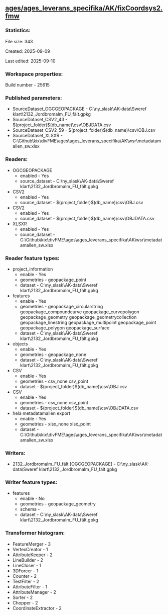 ﻿## [ages/ages_leverans_specifika/AK/fixCoordsys2.fmw](https://github.com/kicki58/kix_working_dir/blob/master/ages/ages_leverans_specifika/AK/fixCoordsys2.fmw)

### Statistics:
File size: 343

Created: 2025-09-09

Last edited: 2025-09-10


### Workspace properties:
Build number    - 25615

### Published parameters:
*  SourceDataset_OGCGEOPACKAGE    -   C:\ny_slask\AK-data\Sweref klart\2132_Jordbromalm_FU_fält.gpkg
*  SourceDataset_CSV2_43    -   $(project_folder)\$(db_name)\csv\OBJDATA.csv
*  SourceDataset_CSV2_59    -   $(project_folder)\$(db_name)\csv\OBJ.csv
*  SourceDataset_XLSXR    -   C:\Github\kix\divFME\ages\ages_leverans_specifika\AK\wsr\metadatamallen_sw.xlsx

### Readers:
*  OGCGEOPACKAGE
    * enabled    -  Yes
    * source_dataset    -   C:\ny_slask\AK-data\Sweref klart\2132_Jordbromalm_FU_fält.gpkg
*  CSV2
    * enabled    -  Yes
    * source_dataset    -   $(project_folder)\$(db_name)\csv\OBJ.csv
*  CSV2
    * enabled    -  Yes
    * source_dataset    -   $(project_folder)\$(db_name)\csv\OBJDATA.csv
*  XLSXR
    * enabled    -  Yes
    * source_dataset    -   C:\Github\kix\divFME\ages\ages_leverans_specifika\AK\wsr\metadatamallen_sw.xlsx

### Reader feature types:
*  project_information
    * enable - Yes
    * geometries - geopackage_point
    * dataset - C:\ny_slask\AK-data\Sweref klart\2132_Jordbromalm_FU_fält.gpkg
*  features
    * enable - Yes
    * geometries - geopackage_circularstring geopackage_compoundcurve geopackage_curvepolygon geopackage_geometry geopackage_geometrycollection geopackage_linestring geopackage_multipoint geopackage_point geopackage_polygon geopackage_surface
    * dataset - C:\ny_slask\AK-data\Sweref klart\2132_Jordbromalm_FU_fält.gpkg
*  objects
    * enable - Yes
    * geometries - geopackage_none
    * dataset - C:\ny_slask\AK-data\Sweref klart\2132_Jordbromalm_FU_fält.gpkg
*  CSV
    * enable - Yes
    * geometries - csv_none csv_point
    * dataset - $(project_folder)\$(db_name)\csv\OBJ.csv
*  CSV
    * enable - Yes
    * geometries - csv_none csv_point
    * dataset - $(project_folder)\$(db_name)\csv\OBJDATA.csv
*  hela metadatamallen export
    * enable - Yes
    * geometries - xlsx_none xlsx_point
    * dataset - C:\Github\kix\divFME\ages\ages_leverans_specifika\AK\wsr\metadatamallen_sw.xlsx


### Writers:
*  2132_Jordbromalm_FU_fält [OGCGEOPACKAGE]    -   C:\ny_slask\AK-data\Sweref klart\2132_Jordbromalm_FU_fält.gpkg

### Writer feature types:
*  features
    * enable - No
    * geometries - geopackage_geometry
    * schema - 
    * dataset - C:\ny_slask\AK-data\Sweref klart\2132_Jordbromalm_FU_fält.gpkg

### Transformer histogram:
*  FeatureMerger    -   3
*  VertexCreator    -   1
*  AttributeKeeper    -   2
*  LineBuilder    -   2
*  LineCloser    -   1
*  3DForcer    -   1
*  Counter    -   2
*  TestFilter    -   2
*  AttributeFilter    -   1
*  AttributeManager    -   2
*  Sorter    -   2
*  Chopper    -   2
*  CoordinateExtractor    -   2

